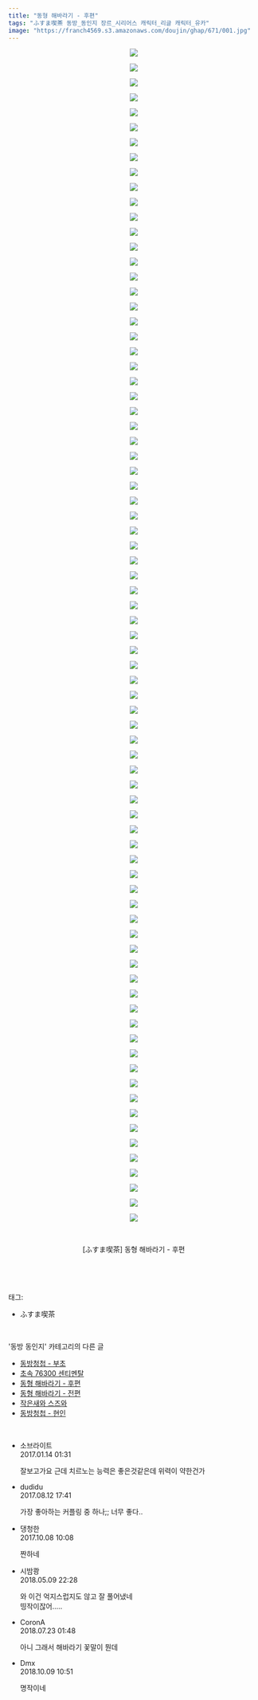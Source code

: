 ```yaml
---
title: "동형 해바라기 - 후편"
tags: "ふすま喫茶 동방_동인지 장르_시리어스 캐릭터_리글 캐릭터_유카"
image: "https://franch4569.s3.amazonaws.com/doujin/ghap/671/001.jpg"
---
```

<div class="article">
<p style="text-align: center; clear: none; float: none;"><img src="{{ site.imgserver2 }}/ghap/671/001.jpg"/></p>
<p style="text-align: center; clear: none; float: none;"><img src="{{ site.imgserver2 }}/ghap/671/002.jpg"/></p>
<p style="text-align: center; clear: none; float: none;"><img src="{{ site.imgserver2 }}/ghap/671/003.jpg"/></p>
<p style="text-align: center; clear: none; float: none;"><img src="{{ site.imgserver2 }}/ghap/671/004.jpg"/></p>
<p style="text-align: center; clear: none; float: none;"><img src="{{ site.imgserver2 }}/ghap/671/005.jpg"/></p>
<p style="text-align: center; clear: none; float: none;"><img src="{{ site.imgserver2 }}/ghap/671/006.jpg"/></p>
<p style="text-align: center; clear: none; float: none;"><img src="{{ site.imgserver2 }}/ghap/671/007.jpg"/></p>
<p style="text-align: center; clear: none; float: none;"><img src="{{ site.imgserver2 }}/ghap/671/008.jpg"/></p>
<p style="text-align: center; clear: none; float: none;"><img src="{{ site.imgserver2 }}/ghap/671/009.jpg"/></p>
<p style="text-align: center; clear: none; float: none;"><img src="{{ site.imgserver2 }}/ghap/671/010.jpg"/></p>
<p style="text-align: center; clear: none; float: none;"><img src="{{ site.imgserver2 }}/ghap/671/011.jpg"/></p>
<p style="text-align: center; clear: none; float: none;"><img src="{{ site.imgserver2 }}/ghap/671/012.jpg"/></p>
<p style="text-align: center; clear: none; float: none;"><img src="{{ site.imgserver2 }}/ghap/671/013.jpg"/></p>
<p style="text-align: center; clear: none; float: none;"><img src="{{ site.imgserver2 }}/ghap/671/014.jpg"/></p>
<p style="text-align: center; clear: none; float: none;"><img src="{{ site.imgserver2 }}/ghap/671/015.jpg"/></p>
<p style="text-align: center; clear: none; float: none;"><img src="{{ site.imgserver2 }}/ghap/671/016.jpg"/></p>
<p style="text-align: center; clear: none; float: none;"><img src="{{ site.imgserver2 }}/ghap/671/017.jpg"/></p>
<p style="text-align: center; clear: none; float: none;"><img src="{{ site.imgserver2 }}/ghap/671/018.jpg"/></p>
<p style="text-align: center; clear: none; float: none;"><img src="{{ site.imgserver2 }}/ghap/671/019.jpg"/></p>
<p style="text-align: center; clear: none; float: none;"><img src="{{ site.imgserver2 }}/ghap/671/020.jpg"/></p>
<p style="text-align: center; clear: none; float: none;"><img src="{{ site.imgserver2 }}/ghap/671/021.jpg"/></p>
<p style="text-align: center; clear: none; float: none;"><img src="{{ site.imgserver2 }}/ghap/671/022.jpg"/></p>
<p style="text-align: center; clear: none; float: none;"><img src="{{ site.imgserver2 }}/ghap/671/023.jpg"/></p>
<p style="text-align: center; clear: none; float: none;"><img src="{{ site.imgserver2 }}/ghap/671/024.jpg"/></p>
<p style="text-align: center; clear: none; float: none;"><img src="{{ site.imgserver2 }}/ghap/671/025.jpg"/></p>
<p style="text-align: center; clear: none; float: none;"><img src="{{ site.imgserver2 }}/ghap/671/026.jpg"/></p>
<p style="text-align: center; clear: none; float: none;"><img src="{{ site.imgserver2 }}/ghap/671/027.jpg"/></p>
<p style="text-align: center; clear: none; float: none;"><img src="{{ site.imgserver2 }}/ghap/671/028.jpg"/></p>
<p style="text-align: center; clear: none; float: none;"><img src="{{ site.imgserver2 }}/ghap/671/029.jpg"/></p>
<p style="text-align: center; clear: none; float: none;"><img src="{{ site.imgserver2 }}/ghap/671/030.jpg"/></p>
<p style="text-align: center; clear: none; float: none;"><img src="{{ site.imgserver2 }}/ghap/671/031.jpg"/></p>
<p style="text-align: center; clear: none; float: none;"><img src="{{ site.imgserver2 }}/ghap/671/032.jpg"/></p>
<p style="text-align: center; clear: none; float: none;"><img src="{{ site.imgserver2 }}/ghap/671/033.jpg"/></p>
<p style="text-align: center; clear: none; float: none;"><img src="{{ site.imgserver2 }}/ghap/671/034.jpg"/></p>
<p style="text-align: center; clear: none; float: none;"><img src="{{ site.imgserver2 }}/ghap/671/035.jpg"/></p>
<p style="text-align: center; clear: none; float: none;"><img src="{{ site.imgserver2 }}/ghap/671/036.jpg"/></p>
<p style="text-align: center; clear: none; float: none;"><img src="{{ site.imgserver2 }}/ghap/671/037.jpg"/></p>
<p style="text-align: center; clear: none; float: none;"><img src="{{ site.imgserver2 }}/ghap/671/038.jpg"/></p>
<p style="text-align: center; clear: none; float: none;"><img src="{{ site.imgserver2 }}/ghap/671/039.jpg"/></p>
<p style="text-align: center; clear: none; float: none;"><img src="{{ site.imgserver2 }}/ghap/671/040.jpg"/></p>
<p style="text-align: center; clear: none; float: none;"><img src="{{ site.imgserver2 }}/ghap/671/041.jpg"/></p>
<p style="text-align: center; clear: none; float: none;"><img src="{{ site.imgserver2 }}/ghap/671/042.jpg"/></p>
<p style="text-align: center; clear: none; float: none;"><img src="{{ site.imgserver2 }}/ghap/671/043.jpg"/></p>
<p style="text-align: center; clear: none; float: none;"><img src="{{ site.imgserver2 }}/ghap/671/044.jpg"/></p>
<p style="text-align: center; clear: none; float: none;"><img src="{{ site.imgserver2 }}/ghap/671/045.jpg"/></p>
<p style="text-align: center; clear: none; float: none;"><img src="{{ site.imgserver2 }}/ghap/671/046.jpg"/></p>
<p style="text-align: center; clear: none; float: none;"><img src="{{ site.imgserver2 }}/ghap/671/047.jpg"/></p>
<p style="text-align: center; clear: none; float: none;"><img src="{{ site.imgserver2 }}/ghap/671/048.jpg"/></p>
<p style="text-align: center; clear: none; float: none;"><img src="{{ site.imgserver2 }}/ghap/671/049.jpg"/></p>
<p style="text-align: center; clear: none; float: none;"><img src="{{ site.imgserver2 }}/ghap/671/050.jpg"/></p>
<p style="text-align: center; clear: none; float: none;"><img src="{{ site.imgserver2 }}/ghap/671/051.jpg"/></p>
<p style="text-align: center; clear: none; float: none;"><img src="{{ site.imgserver2 }}/ghap/671/052.jpg"/></p>
<p style="text-align: center; clear: none; float: none;"><img src="{{ site.imgserver2 }}/ghap/671/053.jpg"/></p>
<p style="text-align: center; clear: none; float: none;"><img src="{{ site.imgserver2 }}/ghap/671/054.jpg"/></p>
<p style="text-align: center; clear: none; float: none;"><img src="{{ site.imgserver2 }}/ghap/671/055.jpg"/></p>
<p style="text-align: center; clear: none; float: none;"><img src="{{ site.imgserver2 }}/ghap/671/056.jpg"/></p>
<p style="text-align: center; clear: none; float: none;"><img src="{{ site.imgserver2 }}/ghap/671/057.jpg"/></p>
<p style="text-align: center; clear: none; float: none;"><img src="{{ site.imgserver2 }}/ghap/671/058.jpg"/></p>
<p style="text-align: center; clear: none; float: none;"><img src="{{ site.imgserver2 }}/ghap/671/059.jpg"/></p>
<p style="text-align: center; clear: none; float: none;"><img src="{{ site.imgserver2 }}/ghap/671/060.jpg"/></p>
<p style="text-align: center; clear: none; float: none;"><img src="{{ site.imgserver2 }}/ghap/671/061.jpg"/></p>
<p style="text-align: center; clear: none; float: none;"><img src="{{ site.imgserver2 }}/ghap/671/062.jpg"/></p>
<p style="text-align: center; clear: none; float: none;"><img src="{{ site.imgserver2 }}/ghap/671/063.jpg"/></p>
<p style="text-align: center; clear: none; float: none;"><img src="{{ site.imgserver2 }}/ghap/671/064.jpg"/></p>
<p style="text-align: center; clear: none; float: none;"><img src="{{ site.imgserver2 }}/ghap/671/065.jpg"/></p>
<p style="text-align: center; clear: none; float: none;"><img src="{{ site.imgserver2 }}/ghap/671/066.jpg"/></p>
<p style="text-align: center; clear: none; float: none;"><img src="{{ site.imgserver2 }}/ghap/671/067.jpg"/></p>
<p style="text-align: center; clear: none; float: none;"><img src="{{ site.imgserver2 }}/ghap/671/068.jpg"/></p>
<p style="text-align: center; clear: none; float: none;"><img src="{{ site.imgserver2 }}/ghap/671/069.jpg"/></p>
<p style="text-align: center; clear: none; float: none;"><img src="{{ site.imgserver2 }}/ghap/671/070.jpg"/></p>
<p style="text-align: center; clear: none; float: none;"><img src="{{ site.imgserver2 }}/ghap/671/071.jpg"/></p>
<p style="text-align: center; clear: none; float: none;"><img src="{{ site.imgserver2 }}/ghap/671/072.jpg"/></p>
<p style="text-align: center; clear: none; float: none;"><img src="{{ site.imgserver2 }}/ghap/671/073.jpg"/></p>
<p style="text-align: center; clear: none; float: none;"><img src="{{ site.imgserver2 }}/ghap/671/074.jpg"/></p>
<p style="text-align: center; clear: none; float: none;"><img src="{{ site.imgserver2 }}/ghap/671/075.jpg"/></p>
<p style="text-align: center; clear: none; float: none;"><img src="{{ site.imgserver2 }}/ghap/671/076.jpg"/></p>
<p style="text-align: center; clear: none; float: none;"><img src="{{ site.imgserver2 }}/ghap/671/077.jpg"/></p>
<p style="text-align: center; clear: none; float: none;"><img src="{{ site.imgserver2 }}/ghap/671/078.jpg"/></p>
<p style="text-align: center; clear: none; float: none;"><img src="{{ site.imgserver2 }}/ghap/671/079.jpg"/></p>
<p style="text-align: center; clear: none; float: none;"><br/></p>
<p style="text-align: center; clear: none; float: none;">[ふすま喫茶] 동형 해바라기 - 후편</p>
<p><br/></p>
</div><br/>
<div class="tagTrail">
<p>태그: </p>
<ul>
<li>ふすま喫茶</li>
</ul>
</div><br/>
<div class="another">
<p>'동방 동인지' 카테고리의 다른 글</p>
<ul>
<li><a href="/ghap_673">동방청첩 - 부초</a></li>
<li><a href="/ghap_672">초속 76300 센티멘탈</a></li>
<li><a href="/ghap_671">동형 해바라기 - 후편</a></li>
<li><a href="/ghap_670">동형 해바라기 - 전편</a></li>
<li><a href="/ghap_669">작은새와 스즈와</a></li>
<li><a href="/ghap_667">동방청첩 - 현인</a></li>
</ul>
</div><br/>
<div class="cb_module cb_fluid">
<div class="cb_wrt cb_profile">
<div class="comment">
<ul>
<li class="cb_thumb_off" id="comment14891395">
<div class="cb_comment_area">
<div class="cb_info_area">
<div class="cb_section">
<span class="cb_nick_name">소브라이트</span>
</div>
<div class="cb_section">
<span class="cb_date">2017.01.14 01:31 </span>
</div>
</div>
<div class="cb_dsc_comment">
<p class="cb_dsc">
											잘보고가요 근데 치르노는 능력은 좋은것같은데 위력이 약한건가 
										</p>
</div>
</div></li>
<li class="cb_thumb_off" id="comment15057887">
<div class="cb_comment_area">
<div class="cb_info_area">
<div class="cb_section">
<span class="cb_nick_name">dudidu</span>
</div>
<div class="cb_section">
<span class="cb_date">2017.08.12 17:41 </span>
</div>
</div>
<div class="cb_dsc_comment">
<p class="cb_dsc">
											가장 좋아하는 커플링 중 하나;; 너무 좋다..
										</p>
</div>
</div></li>
<li class="cb_thumb_off" id="comment15100032">
<div class="cb_comment_area">
<div class="cb_info_area">
<div class="cb_section">
<span class="cb_nick_name">댕청한</span>
</div>
<div class="cb_section">
<span class="cb_date">2017.10.08 10:08 </span>
</div>
</div>
<div class="cb_dsc_comment">
<p class="cb_dsc">
											짠하네
										</p>
</div>
</div></li>
<li class="cb_thumb_off" id="comment15253277">
<div class="cb_comment_area">
<div class="cb_info_area">
<div class="cb_section">
<span class="cb_nick_name">시밤쾅</span>
</div>
<div class="cb_section">
<span class="cb_date">2018.05.09 22:28 </span>
</div>
</div>
<div class="cb_dsc_comment">
<p class="cb_dsc">
											와 이건 억지스럽지도 않고 잘 풀어냈네<br/>
띵작이잖어.....
										</p>
</div>
</div></li>
<li class="cb_thumb_off" id="comment15291905">
<div class="cb_comment_area">
<div class="cb_info_area">
<div class="cb_section">
<span class="cb_nick_name">CoronA</span>
</div>
<div class="cb_section">
<span class="cb_date">2018.07.23 01:48 </span>
</div>
</div>
<div class="cb_dsc_comment">
<p class="cb_dsc">
											아니 그래서 해바라기 꽃말이 뭔데
										</p>
</div>
</div></li>
<li class="cb_thumb_off" id="comment15349488">
<div class="cb_comment_area">
<div class="cb_info_area">
<div class="cb_section">
<span class="cb_nick_name">Dmx</span>
</div>
<div class="cb_section">
<span class="cb_date">2018.10.09 10:51 </span>
</div>
</div>
<div class="cb_dsc_comment">
<p class="cb_dsc">
											명작이네
										</p>
</div>
</div></li>
</ul>
</div>
</div><!-- commentList close -->
</div><br/>
